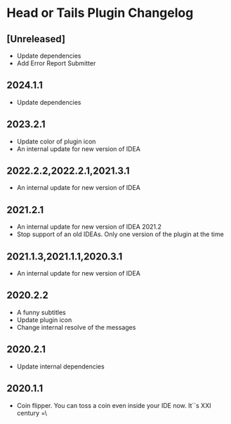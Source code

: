 <!-- Keep a Changelog guide -> https://keepachangelog.com -->

# Head or Tails Plugin Changelog

## [Unreleased]

- Update dependencies
- Add Error Report Submitter

## 2024.1.1

- Update dependencies

## 2023.2.1

- Update color of plugin icon
- An internal update for new version of IDEA

## 2022.2.2,2022.2.1,2021.3.1

- An internal update for new version of IDEA

## 2021.2.1

- An internal update for new version of IDEA 2021.2
- Stop support of an old IDEAs. Only one version of the plugin at the time

## 2021.1.3,2021.1.1,2020.3.1

- An internal update for new version of IDEA

## 2020.2.2

- A funny subtitles
- Update plugin icon
- Change internal resolve of the messages

## 2020.2.1

- Update internal dependencies

## 2020.1.1

- Coin flipper. You can toss a coin even inside your IDE now. It``s XXI century =\
